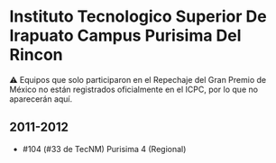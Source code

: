 # Instituto Tecnologico Superior De Irapuato Campus Purisima Del Rincon

:warning: Equipos que solo participaron en el Repechaje del Gran Premio de México no están registrados oficialmente en el ICPC, por lo que no aparecerán aquí.

## 2011-2012

- #104 (#33 de TecNM) Purisima 4 (Regional)


